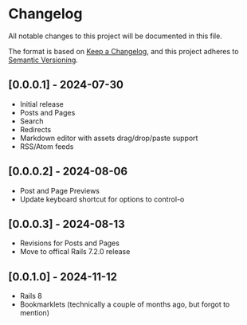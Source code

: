 # Changelog

All notable changes to this project will be documented in this file.

The format is based on [Keep a Changelog](https://keepachangelog.com/en/1.0.0/),
and this project adheres to [Semantic Versioning](https://semver.org/spec/v2.0.0.html).

## [0.0.0.1] - 2024-07-30

- Initial release
- Posts and Pages
- Search
- Redirects
- Markdown editor with assets drag/drop/paste support
- RSS/Atom feeds

## [0.0.0.2] - 2024-08-06

- Post and Page Previews
- Update keyboard shortcut for options to control-o

## [0.0.0.3] - 2024-08-13

- Revisions for Posts and Pages
- Move to offical Rails 7.2.0 release

## [0.0.1.0] - 2024-11-12

- Rails 8
- Bookmarklets (technically a couple of months ago, but forgot to mention)